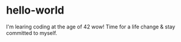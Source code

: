 # hello-world
I'm learing coding at the age of 42 wow!
Time for a life change & stay committed to myself.
